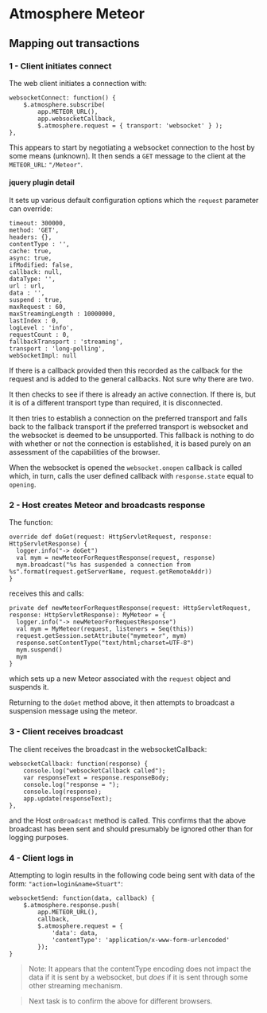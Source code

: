 # Atmosphere Meteor

## Mapping out transactions

### 1 - Client initiates connect

The web client initiates a connection with:

    websocketConnect: function() {
        $.atmosphere.subscribe(
            app.METEOR_URL(),
            app.websocketCallback,
            $.atmosphere.request = { transport: 'websocket' } );
    },

This appears to start by negotiating a websocket connection to the host by some means (unknown).  It then sends a `GET`
message to the client at the `METEOR_URL`: `"/Meteor"`.

#### jquery plugin detail

It sets up various default configuration options which the `request` parameter can override:

    timeout: 300000,
    method: 'GET',
    headers: {},
    contentType : '',
    cache: true,
    async: true,
    ifModified: false,
    callback: null,
    dataType: '',
    url : url,
    data : '',
    suspend : true,
    maxRequest : 60,
    maxStreamingLength : 10000000,
    lastIndex : 0,
    logLevel : 'info',
    requestCount : 0,
    fallbackTransport : 'streaming',
    transport : 'long-polling',
    webSocketImpl: null

If there is a callback provided then this recorded as the callback for the request and is added to the general
callbacks.  Not sure why there are two.

It then checks to see if there is already an active connection.  If there is, but it is of a different transport type
than required, it is disconnected.

It then tries to establish a connection on the preferred transport and falls back to the fallback transport if the
preferred transport is websocket and the websocket is deemed to be unsupported.  This fallback is nothing to do with
whether or not the connection is established, it is based purely on an assessment of the capabilities of the browser.

When the websocket is opened the `websocket.onopen` callback is called which, in turn, calls the user defined callback
with `response.state` equal to `opening`.

### 2 - Host creates Meteor and broadcasts response

The function:

    override def doGet(request: HttpServletRequest, response: HttpServletResponse) {
      logger.info("-> doGet")
      val mym = newMeteorForRequestResponse(request, response)
      mym.broadcast("%s has suspended a connection from %s".format(request.getServerName, request.getRemoteAddr))
    }

receives this and calls:

    private def newMeteorForRequestResponse(request: HttpServletRequest, response: HttpServletResponse): MyMeteor = {
      logger.info("-> newMeteorForRequestResponse")
      val mym = MyMeteor(request, listeners = Seq(this))
      request.getSession.setAttribute("mymeteor", mym)
      response.setContentType("text/html;charset=UTF-8")
      mym.suspend()
      mym
    }

which sets up a new Meteor associated with the `request` object and suspends it.

Returning to the `doGet` method above, it then attempts to broadcast a suspension message using the meteor.

### 3 - Client receives broadcast

The client receives the broadcast in the websocketCallback:

    websocketCallback: function(response) {
        console.log("websocketCallback called");
        var responseText = response.responseBody;
        console.log("response = ");
        console.log(response);
        app.update(responseText);
    },

and the Host `onBroadcast` method is called.  This confirms that the above broadcast has been sent and should presumably
be ignored other than for logging purposes.

### 4 - Client logs in

Attempting to login results in the following code being sent with data of the form: `"action=login&name=Stuart"`:

    websocketSend: function(data, callback) {
        $.atmosphere.response.push(
            app.METEOR_URL(),
            callback,
            $.atmosphere.request = {
                'data': data,
                'contentType': 'application/x-www-form-urlencoded'
            });
    }

> Note: It appears that the contentType encoding does not impact the data if it is sent by a websocket, but _does_ if
it is sent through some other streaming mechanism.

> Next task is to confirm the above for different browsers.

